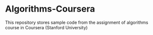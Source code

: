 # Algorithms-Coursera
This repository stores sample code from the assignment of algorithms course in Coursera (Stanford University)
